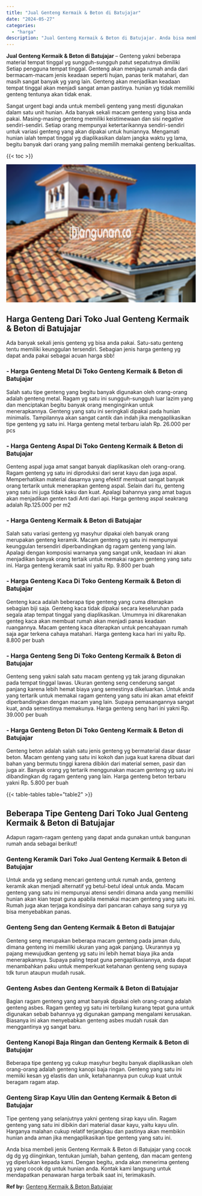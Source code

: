 ```yaml
---
title: "Jual Genteng Kermaik & Beton di Batujajar"
date: "2024-05-27"
categories: 
  - "harga"
description: "Jual Genteng Kermaik & Beton di Batujajar. Anda bisa membeli jenis Genteng Kermaik & Beton di Batujajar yang cocok dg dg yg diinginkan, tentukan jumlah, baha..."
---
```


**Jual Genteng Kermaik & Beton di Batujajar** – Genteng yakni beberapa material tempat tinggal yg sungguh-sungguh patut sepatutnya dimiliki Setiap pengguna tempat tinggal. Genteng akan menjaga rumah anda dari bermacam-macam jenis keadaan seperti hujan, panas terik matahari, dan masih sangat banyak yg yang lain. Genteng akan menjadikan keadaan tempat tinggal akan menjadi sangat aman pastinya. hunian yg tidak memiliki genteng tentunya akan tidak enak.

Sangat urgent bagi anda untuk membeli genteng yang mesti digunakan dalam satu unit hunian. Ada banyak sekali macam genteng yang bisa anda pakai. Masing-masing genteng memiliki keistimewaan dan sisi negative sendiri-sendiri. Setiap orang mempunyai ketertarikannya sendiri-sendiri untuk variasi genteng yang akan dipakai untuk huniannya. Mengamati hunian ialah tempat tinggal yg diaplikasikan dalam jangka waktu yg lama, begitu banyak dari orang yang paling memilih memakai genteng berkualitas.

{{< toc >}}

![Jual Genteng Kermaik & Beton di Batujajar](/images/genteng-minimalis-murah10.png)

## Harga Genteng Dari Toko Jual Genteng Kermaik & Beton di Batujajar

Ada banyak sekali jenis genteng yg bisa anda pakai. Satu-satu genteng tentu memiliki keunggulan tersendiri. Sebagian jenis harga genteng yg dapat anda pakai sebagai acuan harga sbb!

### \- Harga Genteng Metal Di Toko Genteng Kermaik & Beton di Batujajar

Salah satu tipe genteng yang begitu banyak digunakan oleh orang-orang adalah genteng metal. Ragam yg satu ini sungguh-sungguh luar lazim yang dan menciptakan begitu banyak orang menginginkan untuk menerapkannya. Genteng yang satu ini seringkali dipakai pada hunian minimalis. Tampilannya akan sangat cantik dan indah jika mengaplikasikan tipe genteng yg satu ini. Harga genteng metal terbaru ialah Rp. 26.000 per pcs

### \- Harga Genteng Aspal Di Toko Genteng Kermaik & Beton di Batujajar

Genteng aspal juga amat sangat banyak diaplikasikan oleh orang-orang. Ragam genteng yg satu ini diproduksi dari serat kayu dan juga aspal. Memperhatikan material dasarnya yang efektif membuat sangat banyak orang tertarik untuk menerapkan genteng aspal. Selain dari itu, genteng yang satu ini juga tidak kaku dan kuat. Apalagi bahannya yang amat bagus akan menjadikan genten tadi Anti dari api. Harga genteng aspal seakrang adalah Rp.125.000 per m2

### \- Harga Genteng Kermaik & Beton di Batujajar

Salah satu variasi genteng yg masyhur dipakai oleh banyak orang merupakan genteng keramik. Macam genteng yg satu ini mempunyai keunggulan tersendiri diperbandingkan dg ragam genteng yang lain. Apalagi dengan komposisi warnanya yang sangat unik, keadaan ini akan menjadikan banyak orang tertaik untuk memakai ragam genteng yang satu ini. Harga genteng keramik saat ini yaitu Rp. 9.800 per buah

### \- Harga Genteng Kaca Di Toko Genteng Kermaik & Beton di Batujajar

Genteng kaca adalah beberapa tipe genteng yang cuma diterapkan sebagian biji saja. Genteng kaca tidak dipakai secara keseluruhan pada segala atap tempat tinggal yang diaplikasikan. Umumnya ini dikarenakan genteg kaca akan membuat rumah akan menjadi panas keadaan ruangannya. Macam genteng kaca diterapkan untuk pencahayaan rumah saja agar terkena cahaya matahari. Harga genteng kaca hari ini yaitu Rp. 8.800 per buah

### \- Harga Genteng Seng Di Toko Genteng Kermaik & Beton di Batujajar

Genteng seng yakni salah satu macam genteng yg tak jarang digunakan pada tempat tinggal lawas. Ukuran genteng seng cenderung sangat panjang karena lebih hemat biaya yang semestinya dikeluarkan. Untuk anda yang tertarik untuk memakai ragam genteng yang satu ini akan amat efektif diperbandingkan dengan macam yang lain. Supaya pemasangannya sangat kuat, anda semestinya memakunya. Harga genteng seng hari ini yakni Rp. 39.000 per buah

### \- Harga Genteng Beton Di Toko Genteng Kermaik & Beton di Batujajar

Genteng beton adalah salah satu jenis genteng yg bermaterial dasar dasar beton. Macam genteng yang satu ini kokoh dan juga kuat karena dibuat dari bahan yang bermutu tinggi karena dibikin dari material semen, pasir dan juga air. Banyak orang yg tertarik menggunakan macam genteng yg satu ini dibandingkan dg ragam genteng yang lain. Harga genteng beton terbaru yakni Rp. 5.800 per buah

{{< table-tables table="table2" >}}

## Beberapa Tipe Genteng Dari Toko Jual Genteng Kermaik & Beton di Batujajar

Adapun ragam-ragam genteng yang dapat anda gunakan untuk bangunan rumah anda sebagai berikut!

### Genteng Keramik Dari Toko Jual Genteng Kermaik & Beton di Batujajar

Untuk anda yg sedang mencari genteng untuk rumah anda, genteng keramik akan menjadi alternatif yg betul-betul ideal untuk anda. Macam genteng yang satu ini mempunyai atensi sendiri dimana anda yang memiliki hunian akan kian tepat guna apabila memakai macam genteng yang satu ini. Rumah juga akan terjaga kondisinya dari pancaran cahaya sang surya yg bisa menyebabkan panas.

### Genteng Seng dan Genteng Kermaik & Beton di Batujajar

Genteng seng merupakan beberapa macam genteng pada jaman dulu, dimana genteng ini memiliki ukuran yang agak panjang. Ukurannya yg pajang mewujudkan genteng yg satu ini lebih hemat biaya jika anda menerapkannya. Supaya paling tepat guna pengaplikasiannya, anda dapat menambahkan paku untuk memperkuat ketahanan genteng seng supaya tdk turun ataupun mudah rusak.

### Genteng Asbes dan Genteng Kermaik & Beton di Batujajar

Bagian ragam genteng yang amat banyak dipakai oleh orang-orang adalah genteng asbes. Ragam genteg yg satu ini terbilang kurang tepat guna untuk digunakan sebab bahannya yg digunakan gampang mengalami kerusakan. Biasanya ini akan menyebabkan genteng asbes mudah rusak dan menggantinya yg sangat baru.

### Genteng Kanopi Baja Ringan dan Genteng Kermaik & Beton di Batujajar

Beberapa tipe genteng yg cukup masyhur begitu banyak diaplikasikan oleh orang-orang adalah genteng kanopi baja ringan. Genteng yang satu ini memiiki kesan yg elastis dan unik, ketahanannya pun cukup kuat untuk beragam ragam atap.

### Genteng Sirap Kayu Ulin dan Genteng Kermaik & Beton di Batujajar

Tipe genteng yang selanjutnya yakni genteng sirap kayu ulin. Ragam genteng yang satu ini dibikin dari material dasar kayu, yaitu kayu ulin. Harganya malahan cukup relatif terjangkau dan pastinya akan membikin hunian anda aman jika mengaplikasikan tipe genteng yang satu ini.

Anda bisa membeli jenis Genteng Kermaik & Beton di Batujajar yang cocok dg dg yg diinginkan, tentukan jumlah, bahan genteng, dan macam genteng yg diperlukan kepada kami. Dengan begitu, anda akan menerima genteng yg yang cocok dg untuk hunian anda. Kontak kami langsung untuk mendapatkan penawaran harga terbaik saat ini, terimakasih.

**Ref by:**  [Genteng Kermaik & Beton  Batujajar](https://id.wikipedia.org/wiki/Genteng)
